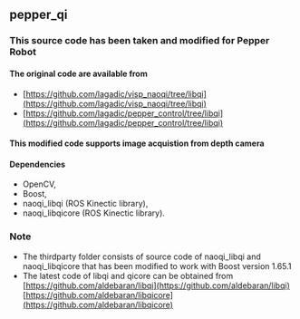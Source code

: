 ## pepper_qi

### This source code has been taken and modified for Pepper Robot

#### The original code are available from
* [https://github.com/lagadic/visp_naoqi/tree/libqi](https://github.com/lagadic/visp_naoqi/tree/libqi)
* [https://github.com/lagadic/pepper_control/tree/libqi](https://github.com/lagadic/pepper_control/tree/libqi)

####  This modified code supports image acquistion from depth camera

####  Dependencies
* OpenCV, 
* Boost,  
* naoqi_libqi  (ROS Kinectic library),
* naoqi_libqicore  (ROS Kinectic library).

### Note
  * The thirdparty folder consists of source code of naoqi_libqi and naoqi_libqicore that has been modified to work with Boost version 1.65.1
  * The latest code of libqi and qicore can be obtained from  
      [https://github.com/aldebaran/libqi](https://github.com/aldebaran/libqi)   
      [https://github.com/aldebaran/libqicore](https://github.com/aldebaran/libqicore)
